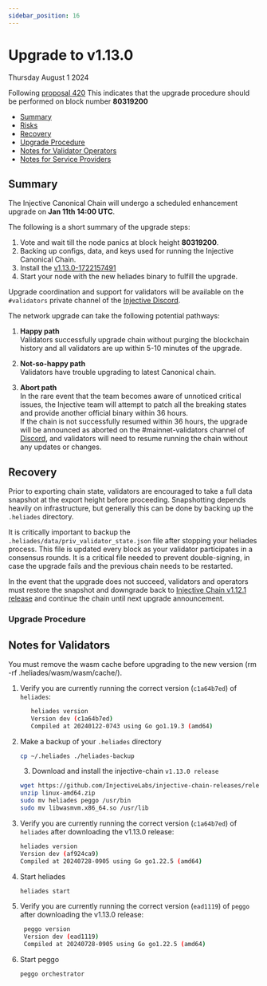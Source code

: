 ```yaml
---
sidebar_position: 16
---
```

   
# Upgrade to v1.13.0
Thursday August 1 2024

Following [proposal 420](https://hub.helios.network/proposals/420/)
This indicates that the upgrade procedure should be performed on block number **80319200**

  - [Summary](#summary)
  - [Risks](#risks)
  - [Recovery](#recovery)
  - [Upgrade Procedure](#upgrade-procedure)
  - [Notes for Validator Operators](##notes-for-validator-operators)
  - [Notes for Service Providers](##notes-for-DEX-relayer-providers)

## Summary
The Injective Canonical Chain will undergo a scheduled enhancement upgrade on **Jan 11th 14:00 UTC**.

The following is a short summary of the upgrade steps:

1. Vote and wait till the node panics at block height **80319200**.
2. Backing up configs, data, and keys used for running the Injective Canonical Chain.
3. Install the [v1.13.0-1722157491](https://github.com/InjectiveLabs/injective-chain-releases/releases/tag/v1.13.0-1722157491)
4. Start your node with the new heliades binary to fulfill the upgrade.

Upgrade coordination and support for validators will be available on the `#validators` private channel of the [Injective Discord](https://discord.gg/injective).

The network upgrade can take the following potential pathways:
1. **Happy path**  
Validators successfully upgrade chain without purging the blockchain history and all validators are up within 5-10 minutes of the upgrade.

2. **Not-so-happy path**  
Validators have trouble upgrading to latest Canonical chain.

3. **Abort path**  
In the rare event that the team becomes aware of unnoticed critical issues, the Injective team will attempt to patch all the breaking states and provide another official binary within 36 hours.  
If the chain is not successfully resumed within 36 hours, the upgrade will be announced as aborted on the #mainnet-validators channel of [Discord](https://discord.gg/injective), and validators will need to resume running the chain without any updates or changes.

## Recovery

Prior to exporting chain state, validators are encouraged to take a full data snapshot at the export height before proceeding. Snapshotting depends heavily on infrastructure, but generally this can be done by backing up the `.heliades` directory.

It is critically important to backup the `.heliades/data/priv_validator_state.json` file after stopping your heliades process. This file is updated every block as your validator participates in a consensus rounds. It is a critical file needed to prevent double-signing, in case the upgrade fails and the previous chain needs to be restarted.

In the event that the upgrade does not succeed, validators and operators must restore the snapshot and downgrade back to [Injective Chain v1.12.1 release](https://github.com/InjectiveLabs/injective-chain-releases/releases/tag/v1.12.1-1705909076) and continue the chain until next upgrade announcement.

### Upgrade Procedure

## Notes for Validators

You must remove the wasm cache before upgrading to the new version (rm -rf .heliades/wasm/wasm/cache/).

1. Verify you are currently running the correct version (`c1a64b7ed`) of `heliades`:
   ```bash
      heliades version
      Version dev (c1a64b7ed)
      Compiled at 20240122-0743 using Go go1.19.3 (amd64)
   ```

2. Make a backup of your `.heliades` directory
    ```bash
    cp ~/.heliades ./heliades-backup
    ```

   3. Download and install the injective-chain `v1.13.0 release`
   ```bash
   wget https://github.com/InjectiveLabs/injective-chain-releases/releases/download/v1.13.0-1722157491/linux-amd64.zip
   unzip linux-amd64.zip
   sudo mv heliades peggo /usr/bin
   sudo mv libwasmvm.x86_64.so /usr/lib
   ```

4. Verify you are currently running the correct version (`c1a64b7ed`) of `heliades` after downloading the v1.13.0 release:
    ```bash
   heliades version
   Version dev (af924ca9)
   Compiled at 20240728-0905 using Go go1.22.5 (amd64)
   ```

5. Start heliades
    ```bash
   heliades start
   ```
6. Verify you are currently running the correct version (`ead1119`) of `peggo` after downloading the v1.13.0 release:
   ```bash
    peggo version
    Version dev (ead1119)
    Compiled at 20240728-0905 using Go go1.22.5 (amd64)
   ```
8. Start peggo
   ```bash
   peggo orchestrator
   ```   
